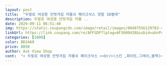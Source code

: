 ```yaml
---
layout: post 
title:  "두발로 여성용 안벗겨짐 자물쇠 페이크삭스 양말 10켤레" 
description: 두발로 여성용 안벗겨짐 자물 ..
date: 2020-09-11 06:51:40 
img: https://static.coupangcdn.com/image/retail/images/80407556129783-4a614984-8d04-4477-b820-e65addedcbc3.jpg 
linkUrl: https://link.coupang.com/re/AFFSDP?lptag=AF3600438&subid=ahnPublicAsk&pageKey=113166345&itemId=339960350&vendorItemId=3834380476&traceid=V0-113-0210e0d4881e826c 
categories: [1008] 
color: BD24A9 
price: 8050 
author: Ask View Shop 
cont:  "< 두발로 여성용 안벗겨짐 자물쇠 페이크삭스 ><br/>(스킨 ,화이트,그레이,블랙)<br/>10켤레 같은 색상이라 짝짝이 될 일도 없겠어요<br/>가격  8,050 원<br/>개당 천원도 하지않아서 우선 저렴함이 좋았구요.<br/><br/>그레이 3<br/>뒤꿈치에 고무가 크게 있어서 안벗겨지고<br/>발가락 비침도 없어서 좋아요<br/>배송완료일  20.<br/> 8.<br/> 29<br/>불량도 없고 깔끔해요!<br/>블랙 2<br/>사놓으니 든든합니다.<br/><br/>색상  혼합<br/>생각했는데 딱 그렇게 와서 좋았어요<br/>쇼핑몰 사진보다 색이 연해서 더 예뻤어요 제가 찍은 사진이랑 색이 가장 비슷해요 잘 신을게요<br/>수량  10 켤레<br/>스킨 3<br/>스킨,그레이 색이 더 왔으면 좋겠다고<br/>양말 탄력도 좋아서 신으니까 편해요<br/>열 켤레가 한 봉투 안에 담겨져있지만 꺼내서<br/>주변 아는 사람들 나눠 줘도 좋을거 같아요.<br/><br/>쫀쫀함이 오래 갈거 같진 않은데 저는 벗겨짐 없었고<br/>착용감은 좋았습니다.<br/><br/>큰 금액 아니지만 이런걸로 인심쓰는 거죠 ㅋ<br/>화이트 2<br/>" 
---
```

